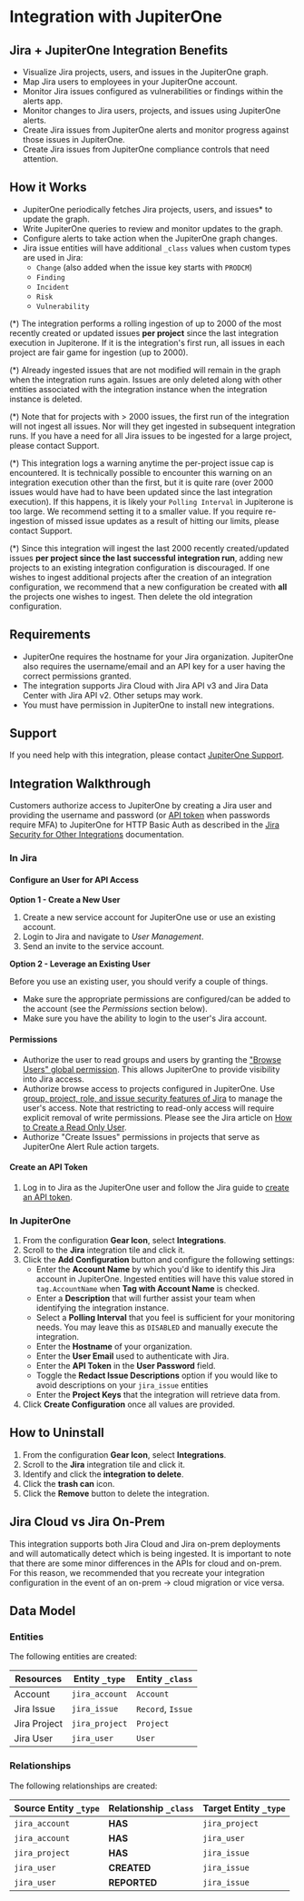 # Integration with JupiterOne

## Jira + JupiterOne Integration Benefits

- Visualize Jira projects, users, and issues in the JupiterOne graph.
- Map Jira users to employees in your JupiterOne account.
- Monitor Jira issues configured as vulnerabilities or findings within the
  alerts app.
- Monitor changes to Jira users, projects, and issues using JupiterOne alerts.
- Create Jira issues from JupiterOne alerts and monitor progress against those
  issues in JupiterOne.
- Create Jira issues from JupiterOne compliance controls that need attention.

## How it Works

- JupiterOne periodically fetches Jira projects, users, and issues\* to update
  the graph.
- Write JupiterOne queries to review and monitor updates to the graph.
- Configure alerts to take action when the JupiterOne graph changes.
- Jira issue entities will have additional `_class` values when custom types are
  used in Jira:
  - `Change` (also added when the issue key starts with `PRODCM`)
  - `Finding`
  - `Incident`
  - `Risk`
  - `Vulnerability`

(\*) The integration performs a rolling ingestion of up to 2000 of the most
recently created or updated issues **per project** since the last integration
execution in Jupiterone. If it is the integration's first run, all issues in
each project are fair game for ingestion (up to 2000).

(\*) Already ingested issues that are not modified will remain in the graph when
the integration runs again. Issues are only deleted along with other entities
associated with the integration instance when the integration instance is
deleted.

(\*) Note that for projects with > 2000 issues, the first run of the integration
will not ingest all issues. Nor will they get ingested in subsequent integration
runs. If you have a need for all Jira issues to be ingested for a large project,
please contact Support.

(\*) This integration logs a warning anytime the per-project issue cap is
encountered. It is technically possible to encounter this warning on an
integration execution other than the first, but it is quite rare (over 2000
issues would have had to have been updated since the last integration
execution). If this happens, it is likely your `Polling Interval` in Jupiterone
is too large. We recommend setting it to a smaller value. If you require
re-ingestion of missed issue updates as a result of hitting our limits, please
contact Support.

(\*) Since this integration will ingest the last 2000 recently created/updated
issues **per project since the last successful integration run**, adding new
projects to an existing integration configuration is discouraged. If one wishes
to ingest additional projects after the creation of an integration
configuration, we recommend that a new configuration be created with **all** the
projects one wishes to ingest. Then delete the old integration configuration.

## Requirements

- JupiterOne requires the hostname for your Jira organization. JupiterOne also
  requires the username/email and an API key for a user having the correct
  permissions granted.
- The integration supports Jira Cloud with Jira API v3 and Jira Data Center with
  Jira API v2. Other setups may work.
- You must have permission in JupiterOne to install new integrations.

## Support

If you need help with this integration, please contact
[JupiterOne Support](https://support.jupiterone.io).

## Integration Walkthrough

Customers authorize access to JupiterOne by creating a Jira user and providing
the username and password (or [API token][2] when passwords require MFA) to
JupiterOne for HTTP Basic Auth as described in the [Jira Security for Other
Integrations][1] documentation.

### In Jira

#### Configure an User for API Access

**Option 1 - Create a New User**

1. Create a new service account for JupiterOne use or use an existing account.
1. Login to Jira and navigate to _User Management_.
1. Send an invite to the service account.

**Option 2 - Leverage an Existing User**

Before you use an existing user, you should verify a couple of things.

- Make sure the appropriate permissions are configured/can be added to the
  account (see the _Permissions_ section below).
- Make sure you have the ability to login to the user's Jira account.

#### Permissions

- Authorize the user to read groups and users by granting the ["Browse Users"
  global permission][5]. This allows JupiterOne to provide visibility into Jira
  access.
- Authorize browse access to projects configured in JupiterOne. Use [group,
  project, role, and issue security features of Jira][3] to manage the user's
  access. Note that restricting to read-only access will require explicit
  removal of write permissions. Please see the Jira article on [How to Create a
  Read Only User][4].
- Authorize "Create Issues" permissions in projects that serve as JupiterOne
  Alert Rule action targets.

#### Create an API Token

1. Log in to Jira as the JupiterOne user and follow the Jira guide to [create an
   API token][2].

### In JupiterOne

1. From the configuration **Gear Icon**, select **Integrations**.
2. Scroll to the **Jira** integration tile and click it.
3. Click the **Add Configuration** button and configure the following settings:
   - Enter the **Account Name** by which you'd like to identify this Jira
     account in JupiterOne. Ingested entities will have this value stored in
     `tag.AccountName` when **Tag with Account Name** is checked.
   - Enter a **Description** that will further assist your team when identifying
     the integration instance.
   - Select a **Polling Interval** that you feel is sufficient for your
     monitoring needs. You may leave this as `DISABLED` and manually execute the
     integration.
   - Enter the **Hostname** of your organization.
   - Enter the **User Email** used to authenticate with Jira.
   - Enter the **API Token** in the **User Password** field.
   - Toggle the **Redact Issue Descriptions** option if you would like to avoid
     descriptions on your `jira_issue` entities
   - Enter the **Project Keys** that the integration will retrieve data from.
4. Click **Create Configuration** once all values are provided.

## How to Uninstall

1. From the configuration **Gear Icon**, select **Integrations**.
2. Scroll to the **Jira** integration tile and click it.
3. Identify and click the **integration to delete**.
4. Click the **trash can** icon.
5. Click the **Remove** button to delete the integration.

## Jira Cloud vs Jira On-Prem

This integration supports both Jira Cloud and Jira on-prem deployments and will
automatically detect which is being ingested. It is important to note that there
are some minor differences in the APIs for cloud and on-prem. For this reason,
we recommended that you recreate your integration configuration in the event of
an on-prem -> cloud migration or vice versa.

<!-- {J1_DOCUMENTATION_MARKER_START} -->
<!--
********************************************************************************
NOTE: ALL OF THE FOLLOWING DOCUMENTATION IS GENERATED USING THE
"j1-integration document" COMMAND. DO NOT EDIT BY HAND! PLEASE SEE THE DEVELOPER
DOCUMENTATION FOR USAGE INFORMATION:

https://github.com/JupiterOne/sdk/blob/main/docs/integrations/development.md
********************************************************************************
-->

## Data Model

### Entities

The following entities are created:

| Resources    | Entity `_type` | Entity `_class`   |
| ------------ | -------------- | ----------------- |
| Account      | `jira_account` | `Account`         |
| Jira Issue   | `jira_issue`   | `Record`, `Issue` |
| Jira Project | `jira_project` | `Project`         |
| Jira User    | `jira_user`    | `User`            |

### Relationships

The following relationships are created:

| Source Entity `_type` | Relationship `_class` | Target Entity `_type` |
| --------------------- | --------------------- | --------------------- |
| `jira_account`        | **HAS**               | `jira_project`        |
| `jira_account`        | **HAS**               | `jira_user`           |
| `jira_project`        | **HAS**               | `jira_issue`          |
| `jira_user`           | **CREATED**           | `jira_issue`          |
| `jira_user`           | **REPORTED**          | `jira_issue`          |

<!--
********************************************************************************
END OF GENERATED DOCUMENTATION AFTER BELOW MARKER
********************************************************************************
-->
<!-- {J1_DOCUMENTATION_MARKER_END} -->

[1]:
  https://developer.atlassian.com/cloud/jira/platform/security-for-other-integrations/
[2]: https://confluence.atlassian.com/cloud/api-tokens-938839638.html
[3]:
  https://support.atlassian.com/jira-core-cloud/docs/how-do-jira-permissions-work/
[4]:
  https://confluence.atlassian.com/jirakb/jira-cloud-how-to-create-a-read-only-user-779160729.html
[5]:
  https://confluence.atlassian.com/adminjiraserver/managing-global-permissions-938847142.html
